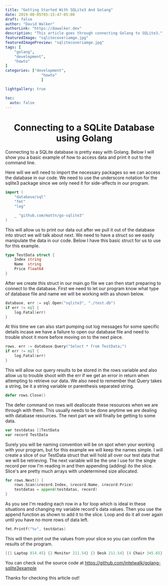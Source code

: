 ```yaml
---
title: "Getting Started With SQLite3 And Golang"
date: 2019-08-05T05:15:47-05:00
draft: false
author: "David Walker"
authorLink: "https://dawalker.dev"
description: "This article goes through connecting Golang to SQLite3."
featuredImage: "sqlitecoveriamge.jpg"
featuredImagePreview: "sqlitecoveriamge.jpg"
tags: [
	"golang",
	"development",
	"howto"
]
categories: ["development",
				"howto"
				]

lightgallery: true

toc:
  auto: false
---
```


# <center>Connecting to a SQLite Database using Golang</center>

Connecting to a SQLite database is pretty easy with Golang. Below I will show you a basic example of how to access data and print it out to the command line.

Here will we will need to import the necessary packages so we can access the database in our code. We need to use the underscore notation for the sqlite3 package since we only need it for side-affects in our program.

```go
import (
	"database/sql"
	"fmt"
	"log"

	_ "github.com/mattn/go-sqlite3"
)
```

This will allow us to print our data out after we pull it out of the database into struct we will talk about next. We need to have a struct so we easily manipulate the data in our code. Below I have this basic struct for us to use for this example.

```go
type TestData struct {
	Index string
	Name  string
	Price float64
}
```

After we create this struct in our main.go file we can then start preparing to connect to the database. First we need to let our program know what type of database file and name we will be working with as shown below.

```go
database, err := sql.Open("sqlite3", "./test.db")
if err != nil {
	log.Fatal(err)
}
```

At this time we can also start pumping out log messages for some specific details incase we have a failure to open our database file and need to trouble shoot it more before moving on to the next piece.

```go
rows, err := database.Query("Select * from TestData;")
if err != nil {
	log.Fatal(err)
}
```

This will allow our query results to be stored in the rows variable and also allow us to trouble shoot with the err if we get an error in return when attempting to retrieve our data. We also need to remember that Query takes a string, be it a string variable or parenthesis separated string.

```go
defer rows.Close()
```

The defer command on rows will deallocate these resources when we are through with them. This usually needs to be done anytime we are dealing with database resources. The next part we will finally be getting to some data.

```go
var testdatas []TestData
var record TestData
```

Surely you will be naming convention will be on spot when your working with your program, but for this example we will keep the names simple. I will create a slice of our TestData struct that will hold all over our test data that we will be retrieving. The next variable will be the one I use for the single record per row I'm reading in and then appending (adding) ito the slice. Slice's are pretty much arrays with undetermined size allocated.

```go
for rows.Next() {
	rows.Scan(&record.Index, &record.Name, &record.Price)
	testdatas = append(testdatas, record)
}
```

As you see I'm reading each row in a for loop which is ideal in these situations and changing my variable record's data values. Then you use the append function as shown to add it to the slice. Loop and do it all over again until you have no more rows of data left.

```go
fmt.Printf("%v", testdatas)

```

This will then print out the values from your slice so you can confirm the results of the program.

```go
[{1 Laptop 814.45} {2 Monitor 211.54} {3 Desk 211.54} {4 Chair 345.65} {5 Mouse 45.67}]
```

You can check out the source code at https://github.com/intelwalk/golang-sqlite3example

Thanks for checking this article out!
